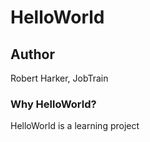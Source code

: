 # HelloWorld

## Author

Robert Harker, JobTrain

### Why HelloWorld?

HelloWorld is a learning project
